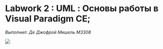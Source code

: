 # Labwork 2 : UML : Основы работы в Visual Paradigm CE;

*Выполнил: Де Джофрой Мишель M3308*

![](/assets/1.png)